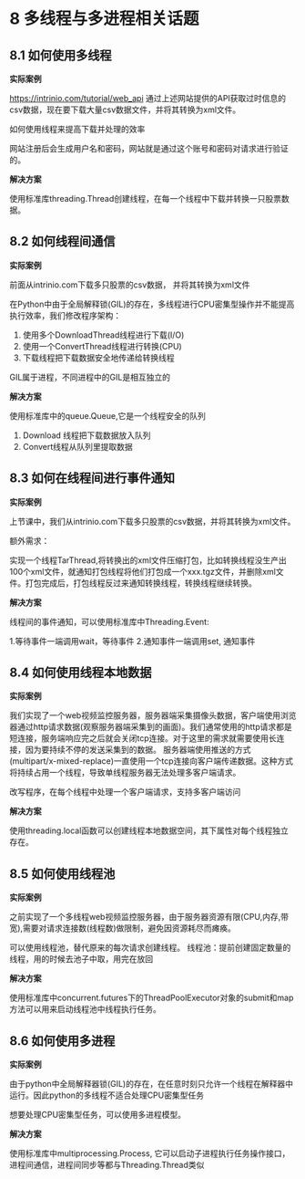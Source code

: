 # 8 多线程与多进程相关话题

## 8.1 如何使用多线程

**实际案例**

https://intrinio.com/tutorial/web_api
通过上述网站提供的API获取过时信息的csv数据，现在要下载大量csv数据文件，并将其转换为xml文件。

如何使用线程来提高下载并处理的效率

网站注册后会生成用户名和密码，网站就是通过这个账号和密码对请求进行验证的。

**解决方案**

使用标准库threading.Thread创建线程，在每一个线程中下载并转换一只股票数据。


## 8.2 如何线程间通信

**实际案例**

前面从intrinio.com下载多只股票的csv数据， 并将其转换为xml文件

在Python中由于全局解释锁(GIL)的存在，多线程进行CPU密集型操作并不能提高执行效率，我们修改程序架构：
1. 使用多个DownloadThread线程进行下载(I/O)
2. 使用一个ConvertThread线程进行转换(CPU)
3. 下载线程把下载数据安全地传递给转换线程

GIL属于进程，不同进程中的GIL是相互独立的

**解决方案**

使用标准库中的queue.Queue,它是一个线程安全的队列

1. Download 线程把下载数据放入队列
2. Convert线程从队列里提取数据

## 8.3 如何在线程间进行事件通知

**实际案例**

上节课中，我们从intrinio.com下载多只股票的csv数据，并将其转换为xml文件。

额外需求：

实现一个线程TarThread,将转换出的xml文件压缩打包，比如转换线程没生产出100个xml文件，就通知打包线程将他们打包成一个xxx.tgz文件，并删除xml文件。打包完成后，打包线程反过来通知转换线程，转换线程继续转换。

**解决方案**

线程间的事件通知，可以使用标准库中Threading.Event:

1.等待事件一端调用wait，等待事件
2.通知事件一端调用set, 通知事件

## 8.4 如何使用线程本地数据

**实际案例**

我们实现了一个web视频监控服务器，服务器端采集摄像头数据，客户端使用浏览器通过http请求数据(观察服务器端采集到的画面)。我们通常使用的http请求都是短连接，服务端响应完之后就会关闭tcp连接。对于这里的需求就需要使用长连接，因为要持续不停的发送采集到的数据。
服务器端使用推送的方式(multipart/x-mixed-replace)一直使用一个tcp连接向客户端传递数据。这种方式将持续占用一个线程，导致单线程服务器无法处理多客户端请求。

改写程序，在每个线程中处理一个客户端请求，支持多客户端访问

**解决方案**

使用threading.local函数可以创建线程本地数据空间，其下属性对每个线程独立存在。


## 8.5 如何使用线程池

**实际案例**

之前实现了一个多线程web视频监控服务器，由于服务器资源有限(CPU,内存,带宽),需要对请求连接数(线程数)做限制，避免因资源耗尽而瘫痪。

可以使用线程池，替代原来的每次请求创建线程。
线程池：提前创建固定数量的线程，用的时候去池子中取，用完在放回

**解决方案**

使用标准库中concurrent.futures下的ThreadPoolExecutor对象的submit和map方法可以用来启动线程池中线程执行任务。

## 8.6 如何使用多进程

**实际案例**

由于python中全局解释器锁(GIL)的存在，在任意时刻只允许一个线程在解释器中运行。因此python的多线程不适合处理CPU密集型任务

想要处理CPU密集型任务，可以使用多进程模型。

**解决方案**

使用标准库中multiprocessing.Process, 它可以启动子进程执行任务操作接口，进程间通信，进程间同步等都与Threading.Thread类似
